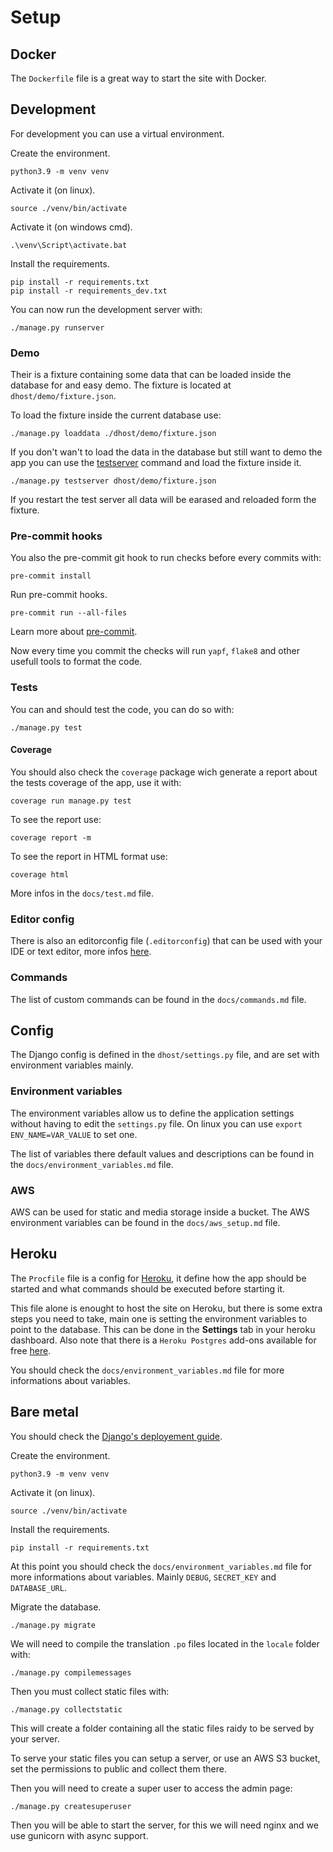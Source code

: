 # Setup

## Docker

The `Dockerfile` file is a great way to start the site with Docker.

## Development

For development you can use a virtual environment.

Create the environment.
```
python3.9 -m venv venv
```

Activate it (on linux).
```
source ./venv/bin/activate
```

Activate it (on windows cmd).
```
.\venv\Script\activate.bat
```

Install the requirements.
```
pip install -r requirements.txt
pip install -r requirements_dev.txt
```

You can now run the development server with:
```
./manage.py runserver
```

### Demo

Their is a fixture containing some data that can be loaded inside the database for and easy demo. The fixture is located at `dhost/demo/fixture.json`.

To load the fixture inside the current database use:
```
./manage.py loaddata ./dhost/demo/fixture.json
```

If you don't wan't to load the data in the database but still want to demo the app you can use the [testserver](https://docs.djangoproject.com/en/3.2/ref/django-admin/#testserver) command and load the fixture inside it.
```
./manage.py testserver dhost/demo/fixture.json
```

If you restart the test server all data will be earased and reloaded form the fixture.

### Pre-commit hooks

You also the pre-commit git hook to run checks before every commits with:
```
pre-commit install
```

Run pre-commit hooks.
```
pre-commit run --all-files
```

Learn more about [pre-commit](https://pre-commit.com/).

Now every time you commit the checks will run `yapf`, `flake8` and other usefull tools to format the code.

### Tests

You can and should test the code, you can do so with:
```
./manage.py test
```

#### Coverage

You should also check the `coverage` package wich generate a report about the tests coverage of the app, use it with:
```
coverage run manage.py test
```

To see the report use:
```
coverage report -m
```

To see the report in HTML format use:
```
coverage html
```

More infos in the `docs/test.md` file.

### Editor config

There is also an editorconfig file (`.editorconfig`) that can be used with your IDE or text editor, more infos [here](https://editorconfig.org/).

### Commands

The list of custom commands can be found in the `docs/commands.md` file.

## Config

The Django config is defined in the `dhost/settings.py` file, and are set with environment variables mainly.

### Environment variables

The environment variables allow us to define the application settings without having to edit the `settings.py` file. On linux you can use `export ENV_NAME=VAR_VALUE` to set one.

The list of variables there default values and descriptions can be found in the `docs/environment_variables.md` file.

### AWS

AWS can be used for static and media storage inside a bucket.
The AWS environment variables can be found in the `docs/aws_setup.md` file.

## Heroku

The `Procfile` file is a config for [Heroku](https://www.heroku.com/), it define how the app should be started and what commands should be executed before starting it.

This file alone is enought to host the site on Heroku, but there is some extra steps you need to take, main one is setting the environment variables to point to the database. This can be done in the **Settings** tab in your heroku dashboard. Also note that there is a `Heroku Postgres` add-ons available for free [here](https://elements.heroku.com/addons/heroku-postgresql).

You should check the `docs/environment_variables.md` file for more informations about variables.

## Bare metal

You should check the [Django's deployement guide](https://docs.djangoproject.com/en/3.1/howto/deployment/).

Create the environment.
```
python3.9 -m venv venv
```

Activate it (on linux).
```
source ./venv/bin/activate
```

Install the requirements.
```
pip install -r requirements.txt
```

At this point you should check the `docs/environment_variables.md` file for more informations about variables.
Mainly `DEBUG`, `SECRET_KEY` and `DATABASE_URL`.

Migrate the database.
```
./manage.py migrate
```

We will need to compile the translation `.po` files located in the `locale` folder with:
```
./manage.py compilemessages
```

Then you must collect static files with:
```
./manage.py collectstatic
```

This will create a folder containing all the static files raidy to be served by your server.

To serve your static files you can setup a server, or use an AWS S3 bucket, set the permissions to public and collect them there.

Then you will need to create a super user to access the admin page:
```
./manage.py createsuperuser
```

Then you will be able to start the server, for this we will need nginx and we use gunicorn with async support.
